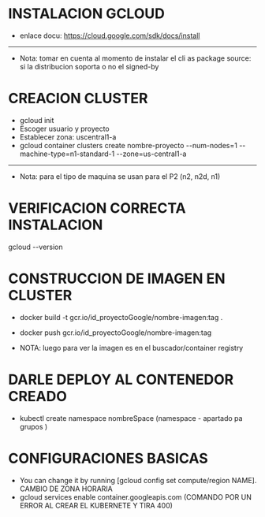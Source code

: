 # INSTALACION GCLOUD
* enlace docu: https://cloud.google.com/sdk/docs/install

-------

* Nota: tomar en cuenta al momento de instalar el cli as package source: si la distribucion soporta o no el signed-by

# CREACION CLUSTER
* gcloud init
* Escoger usuario y proyecto
* Establecer zona: uscentral1-a
* gcloud container clusters create nombre-proyecto --num-nodes=1 --machine-type=n1-standard-1 --zone=us-central1-a

----
* Nota: para el tipo de maquina se usan para el P2 (n2, n2d, n1)

# VERIFICACION CORRECTA INSTALACION 
gcloud --version

# CONSTRUCCION DE IMAGEN EN CLUSTER
* docker build -t gcr.io/id_proyectoGoogle/nombre-imagen:tag .
 * docker push gcr.io/id_proyectoGoogle/nombre-imagen:tag

 * NOTA: luego para ver la imagen es en el buscador/container registry

# DARLE DEPLOY AL CONTENEDOR CREADO
* kubectl create namespace nombreSpace 
(namespace - apartado pa grupos )


# CONFIGURACIONES BASICAS
 * You can change it by running [gcloud config set compute/region NAME]. CAMBIO DE ZONA HORARIA
 * gcloud services enable container.googleapis.com (COMANDO POR UN ERROR AL CREAR EL KUBERNETE Y TIRA 400)
